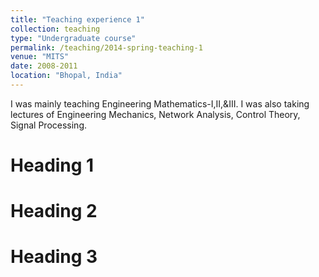 ```yaml
---
title: "Teaching experience 1"
collection: teaching
type: "Undergraduate course"
permalink: /teaching/2014-spring-teaching-1
venue: "MITS"
date: 2008-2011
location: "Bhopal, India"
---
```


I was mainly teaching Engineering Mathematics-I,II,&III. I was also taking lectures of Engineering Mechanics, Network Analysis, Control Theory, Signal Processing.

Heading 1
======

Heading 2
======

Heading 3
======
